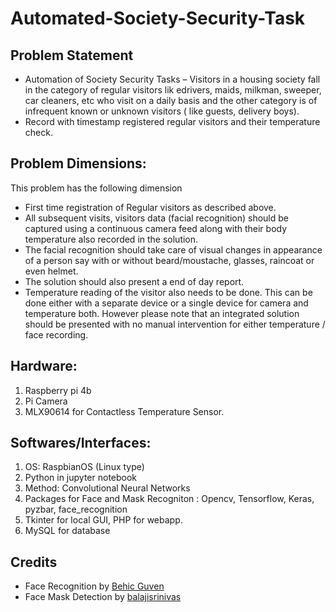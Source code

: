 # Automated-Society-Security-Task

## Problem Statement
* Automation of Society Security Tasks – Visitors in a housing society fall in the category of regular visitors lik edrivers, maids, milkman, sweeper, car cleaners, etc who visit on a daily basis and the other category is of infrequent known or unknown visitors ( like guests, delivery boys).
* Record with timestamp registered regular visitors and their temperature check.


## Problem Dimensions:
This problem has the following dimension
* First time registration of Regular visitors as described above.
* All subsequent visits, visitors data (facial recognition) should be captured using a continuous camera feed along with their body temperature also recorded in the solution.
* The facial recognition should take care of visual changes in appearance of a person say with or without beard/moustache, glasses, raincoat or even helmet.
* The solution should also present a end of day report.
* Temperature reading of the visitor also needs to be done. This can be done either with a separate device or a single device for camera and temperature both. However please note that an integrated solution should be presented with no manual intervention for either temperature / face recording.

## Hardware:
1. Raspberry pi 4b
2. Pi Camera
3. MLX90614 for Contactless Temperature Sensor.

## Softwares/Interfaces:
1. OS: RaspbianOS (Linux type)
2. Python in jupyter notebook
3. Method: Convolutional Neural Networks
4. Packages for Face and Mask Recogniton : Opencv, Tensorflow, Keras, pyzbar, face_recognition
5. Tkinter for local GUI, PHP for webapp.
6. MySQL for database

## Credits
* Face Recognition by [Behic Guven](https://towardsdatascience.com/building-a-face-recognizer-in-python-7fd6630c6340)
* Face Mask Detection by [balajisrinivas](https://github.com/balajisrinivas/Face-Mask-Detection)
